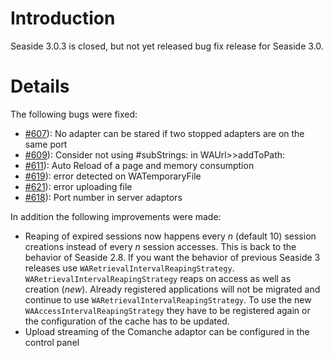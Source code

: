 # Introduction #
Seaside 3.0.3 is closed, but not yet released bug fix release for Seaside 3.0.


# Details #

The following bugs were fixed:
  * [#607](https://github.com/SeasideSt/Seaside/issues/607)): 	No adapter can be stared if two stopped adapters are on the same port
  * [#609](https://github.com/SeasideSt/Seaside/issues/609)): 	Consider not using #subStrings: in WAUrl>>addToPath:
  * [#611](https://github.com/SeasideSt/Seaside/issues/611)):	Auto Reload of a page and memory consumption
  * [#619](https://github.com/SeasideSt/Seaside/issues/619)):	error detected on WATemporaryFile
  * [#621](https://github.com/SeasideSt/Seaside/issues/621)): 	error uploading file
  * [#618](https://github.com/SeasideSt/Seaside/issues/618)): 	Port number in server adaptors

In addition the following improvements were made:
  * Reaping of expired sessions now happens every _n_ (default 10) session creations instead of every _n_ session accesses. This is back to the behavior of Seaside 2.8. If you want the behavior of previous Seaside 3 releases use `WARetrievalIntervalReapingStrategy`. `WARetrievalIntervalReapingStrategy` reaps on access as well as creation (_new_). Already registered applications will not be migrated and continue to use `WARetrievalIntervalReapingStrategy`. To use the new `WAAccessIntervalReapingStrategy` they have to be registered again or the configuration of the cache has to be updated.
  * Upload streaming of the Comanche adaptor can be configured in the control panel
